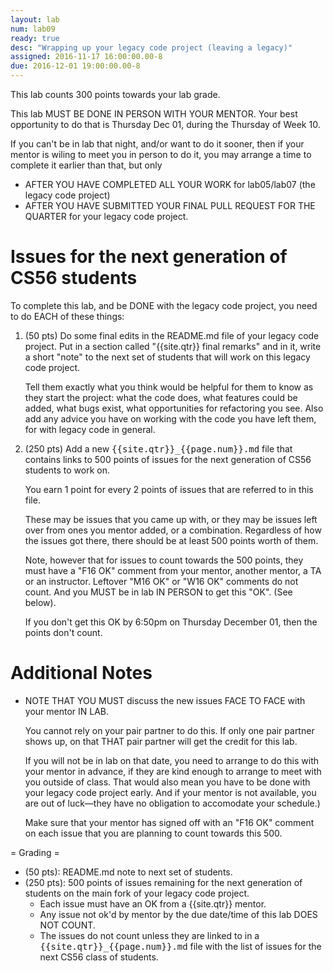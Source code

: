 ```yaml
---
layout: lab
num: lab09
ready: true
desc: "Wrapping up your legacy code project (leaving a legacy)"
assigned: 2016-11-17 16:00:00.00-8
due: 2016-12-01 19:00:00.00-8
---
```


This lab counts 300 points towards your lab grade.

This lab MUST BE DONE IN PERSON WITH YOUR MENTOR.   Your best opportunity to do that is Thursday Dec 01, 
during the Thursday of Week 10.

If you can't be in lab that night, and/or want to do it sooner, then if your mentor is wiling to meet you
in person to do it, you may arrange a time to complete it earlier than that, but only 
* AFTER YOU HAVE COMPLETED ALL YOUR WORK for lab05/lab07 (the legacy code project) 
* AFTER YOU HAVE SUBMITTED YOUR FINAL PULL REQUEST FOR THE QUARTER for your legacy code project.

# Issues for the next generation of CS56 students 

To complete this lab, and be DONE with the legacy code project, you need to do EACH of these things:

1.  (50 pts) Do some final edits in the README.md file of your legacy code
    project.  Put in a section called "{{site.qtr}} final remarks" and in
    it, write a short "note" to the next set of students that will work on
    this legacy code project.

    Tell them exactly what you think would be helpful for them to know
    as they start the project: what the code does, what features could
    be added, what bugs exist, what opportunities for refactoring you
    see.   Also add any advice you have on working with the code you have
    left them, for with legacy code in general.
    
2.  (250 pts) Add a new <tt>{{site.qtr}}_{{page.num}}.md</tt> file that contains
    links to 500  points of issues for the next generation of CS56 students to work on.
    
    You earn 1 point for every 2 points of issues that are referred to in this file.
    
    These may be issues that you came up with, or they may be issues
    left over from ones you mentor added, or a combination.   Regardless
    of how the issues got there, there should be at least 500 points
    worth of them.

    Note, however that for issues to count towards the 500 points,
    they must have a "F16 OK" comment from your mentor, another mentor,
    a TA or an instructor.  Leftover "M16 OK" or "W16 OK" comments do not count.
    And you MUST be in lab IN PERSON to get this "OK". (See below).
    
    If you don't get this OK by 6:50pm on Thursday December 01, then
    the points don't count.
    
# Additional Notes    
    
*    NOTE THAT YOU MUST discuss the new issues FACE TO FACE with your mentor IN LAB.  

     You
     cannot rely on your pair partner to do this.  If only one pair partner
     shows up, on that THAT pair partner will get the credit for this
     lab.

     If you will not be in
     lab on that date, you need to arrange to do this with your mentor
     in advance, if they are kind enough to arrange to meet with you
     outside of class.
     That would also mean you have to be done with your legacy code
     project early.      And if your mentor is not available, you are
     out of luck&mdash;they have no obligation to accomodate your
     schedule.)

     Make sure that your mentor has signed off with an "F16 OK" comment
     on each issue that you are planning to count towards this 500.
     
= Grading =

* (50 pts): README.md note to next set of students.
* (250 pts): 500 points of issues remaining for the next generation of students on the main fork of your legacy code project.
    * Each issue must have an OK from a {{site.qtr}} mentor.
    * Any issue not ok'd by mentor by the due date/time of this lab DOES NOT COUNT.
    * The issues do not count unless they are linked to in a <tt>{{site.qtr}}_{{page.num}}.md</tt> file with the list of issues for the next CS56 class of students.
